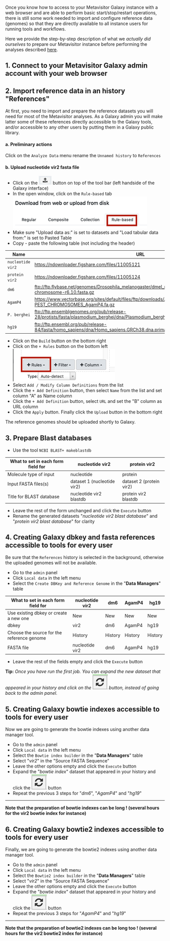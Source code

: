 Once you know how to access to your Metavisitor Galaxy instance with a web browser and are able to perform basic start/stop/restart operations, there is still some work needed to import and configure reference data (genomes) so that they are directly available to all instance users for running tools and workflows.

Here we provide the step-by-step description of what we *actually did ourselves* to prepare our Metavisitor instance before performing the analyses described [here](http://dx.doi.org/10.1101/048983).

## 1. Connect to your Metavisitor Galaxy admin account with your web browser

## 2. Import reference data in an history "References"

At first, you need to import and prepare the reference datasets you will need for most of the Metavisitor analyses. As a Galaxy admin you will make latter some of these references directly accessible to the Galaxy tools, and/or accessible to any other users by putting them in a Galaxy public library.

#### a. Preliminary actions
Click on the `Analyze Data` menu
rename the `Unnamed history` to `References`

#### b. Upload nucleotide vir2 fasta file

- Click on the ![upload_button](images/upload_button.png) button on top of the tool bar (left handside of the Galaxy interface)
- In the open window, click on the `Rule-based` tab ![rule-based](images/rule_based_tab.png)
- Make sure "Upload data as:" is set to datasets and "Load tabular data from:" is set to Pasted Table
- Copy - paste the following table (not including the header)


Name              | URL
------------------|----
`nucleotide vir2` | https://ndownloader.figshare.com/files/11005121
`protein vir2`    | https://ndownloader.figshare.com/files/11005124
`dm6`             | ftp://ftp.flybase.net/genomes/Drosophila_melanogaster/dmel_r6.10_FB2016_02/fasta/dmel-all-chromosome-r6.10.fasta.gz
`AgamP4`          | https://www.vectorbase.org/sites/default/files/ftp/downloads/Anopheles-gambiae-PEST_CHROMOSOMES_AgamP4.fa.gz
`P. berghei`      | ftp://ftp.ensemblgenomes.org/pub/release-28/protists/fasta/plasmodium_berghei/dna/Plasmodium_berghei.May_2010.28.dna_sm.genome.fa.gz
`hg19`            | ftp://ftp.ensembl.org/pub/release-84/fasta/homo_sapiens/dna/Homo_sapiens.GRCh38.dna.primary_assembly.fa.gz

- Click on the `Build` button on the bottom right
- Click on the `+ Rules` button on the bottom left ![rules](images/rules.png)
- Select `Add / Modify Column Definitions` from the list
- Click the `+ Add Definition` button, then select `Name` from the list and set column "A" as Name column
- Click the `+ Add Definition` button, select `URL` and set the "B" column as URL column
- Click the `Apply` button. Finally click the `Upload` button in the bottom right

The reference genomes should be uploaded shortly to Galaxy.

## 3. Prepare Blast databases

- Use the tool `NCBI BLAST+ makeblastdb`

What to set in each form field for | nucleotide vir2             | protein vir2
-----------------------------------|-----------------------------|-------------
Molecule type of input             | nucleotide                  | protein     
Input FASTA files(s)               | dataset 1 (nucleotide vir2) | dataset 2 (protein vir2)
Title for BLAST database           | nucleotide vir2 blastdb     | protein vir2 blastdb

- Leave the rest of the form unchanged and click the `Execute` button
- Rename the generated datasets "*nucleotide vir2 blast database*" and "*protein vir2 blast database*" for clarity

## 4. Creating Galaxy dbkey and fasta references accessible to tools for every user

Be sure that the `References` history is selected in the background, otherwise the uploaded genomes will not be available.

- Go to the `admin` panel
- Click `Local data` in the left menu
- Select the `Create DBKey and Reference Genome` in the "**Data Managers**" table

What to set in each form field for         | nucleotide vir2 | dm6     | AgamP4  | hg19
-------------------------------------------|-----------------|---------|---------|-----
Use existing dbkey or create a new one     | New             | New     | New     | New
dbkey                                      | vir2            | dm6     | AgamP4  | hg19
Choose the source for the reference genome | History         | History | History | History
FASTA file                                 | nucleotide vir2 | dm6     | AgamP4  | hg19

- Leave the rest of the fields empty and click the `Execute` button

**Tip:** *Once you have run the first job. You can expand the new dataset that appeared in your history and click on the* ![redo](images/redo.png) *button, instead of going back to the admin panel.*

## 5. Creating Galaxy bowtie indexes accessible to tools for every user
Now we are going to generate the bowtie indexes using another data manager tool.

  - Go to the `admin` panel
  - Click `Local data` in the left menu
  - Select the `Bowtie index builder` in the "**Data Managers**" table
  - Select "*vir2*" in the "Source FASTA Sequence"
  - Leave the other options empty and click the `Execute` button
  - Expand the "*bowtie index*" dataset that appeared in your history and click the ![redo](images/redo.png) button
  - Repeat the previous 3 steps for "*dm6*", "*AgamP4*" and "*hg19*"

----
**Note that the preparation of bowtie indexes can be long ! (several hours for the vir2 bowtie index for instance)**

## 6. Creating Galaxy bowtie2 indexes accessible to tools for every user
Finally, we are going to generate the bowtie2 indexes using another data manager tool.

- Go to the `admin` panel
- Click `Local data` in the left menu
- Select the `Bowtie2 index builder` in the "**Data Managers**" table
- Select "*vir2*" in the "Source FASTA Sequence"
- Leave the other options empty and click the `Execute` button
- Expand the "*bowtie index*" dataset that appeared in your history and click the ![redo](images/redo.png) button
- Repeat the previous 3 steps for "*AgamP4*" and "*hg19*"

----
**Note that the preparation of bowtie2 indexes can be long too ! (several hours for the vir2 bowtie2 index for instance)**
